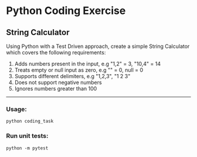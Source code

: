 # Python Coding Exercise

## String Calculator
 
Using Python with a Test Driven approach, create a simple String Calculator which covers the following requirements:
 
1. Adds numbers present in the input, e.g "1,2" = 3, "10,4" = 14
2. Treats empty or null input as zero, e.g "" = 0, null = 0
3. Supports different delimiters, e.g "1,2,3", "1 2 3"
4. Does not support negative numbers
5. Ignores numbers greater than 100

---

### Usage:
`python coding_task`

### Run unit tests:
`python -m pytest`
